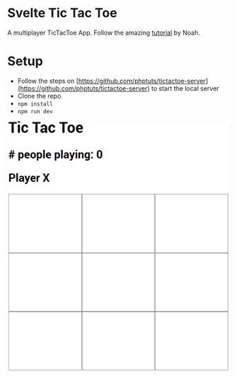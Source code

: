 # Svelte Tic Tac Toe

A multiplayer TicTacToe App. Follow the amazing [tutorial](https://youtu.be/ujbE0mzX-CU) by Noah.
<br>
# Setup
- Follow the steps on [https://github.com/phptuts/tictactoe-server](https://github.com/phptuts/tictactoe-server) to start the local server
- Clone the repo
- `npm install`
- `npm run dev`


![](img/Screenshot.png)